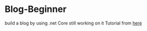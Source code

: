 # Blog-Beginner

build a blog by using .net Core
still working on it
Tutorial from [here](https://www.youtube.com/watch?v=xEQYwMc-LiQ&list=PLOeFnOV9YBa6dkT4-FxFXtS9Xr-mfE09y)
